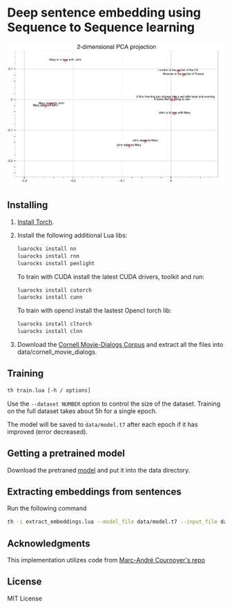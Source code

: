 #  Deep sentence embedding using Sequence to Sequence learning

![screenshot](images/2d_pca_projection.png)

## Installing

1. [Install Torch](http://torch.ch/docs/getting-started.html).
2. Install the following additional Lua libs:

   ```sh
   luarocks install nn
   luarocks install rnn
   luarocks install penlight
   ```
   
   To train with CUDA install the latest CUDA drivers, toolkit and run:

   ```sh
   luarocks install cutorch
   luarocks install cunn
   ```
   
   To train with opencl install the lastest Opencl torch lib:

   ```sh
   luarocks install cltorch
   luarocks install clnn
   ```

3. Download the [Cornell Movie-Dialogs Corpus](http://www.mpi-sws.org/~cristian/Cornell_Movie-Dialogs_Corpus.html) and extract all the files into data/cornell_movie_dialogs.

## Training

```sh
th train.lua [-h / options]
```

Use the `--dataset NUMBER` option to control the size of the dataset. Training on the full dataset takes about 5h for a single epoch.

The model will be saved to `data/model.t7` after each epoch if it has improved (error decreased).

## Getting a pretrained model
Download the pretraned [model](https://drive.google.com/file/d/0BwsDa5L6bdMpTC1GUEtPbWE2Zms/view?usp=sharing) and put it into the data directory.

## Extracting embeddings from sentences
Run the following command
```sh
th -i extract_embeddings.lua --model_file data/model.t7 --input_file data/test_sentences.txt --output_file data/embeddings.t7 --cuda
```

## Acknowledgments
This implementation utilizes code from [Marc-André Cournoyer's repo](https://github.com/macournoyer/neuralconvo)

## License
MIT License
